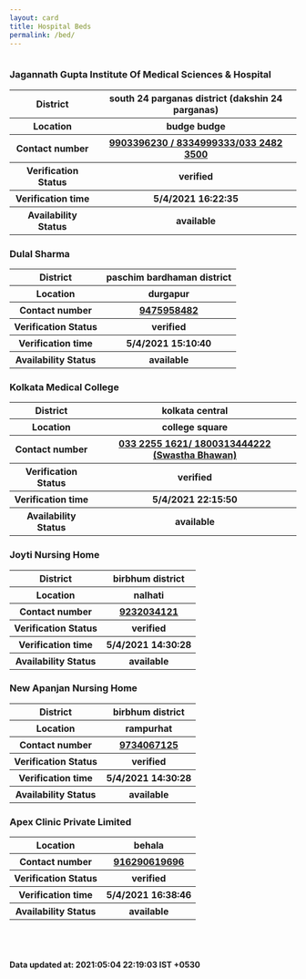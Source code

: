 ```yaml
---
layout: card
title: Hospital Beds
permalink: /bed/
---
```

<div class="row">
	<div class="column">
<div class="card">
<h3>Jagannath Gupta Institute Of Medical Sciences & Hospital</h3>

<div class="info"><table>
<tr><th>District</th><th>south 24 parganas district (dakshin 24 parganas)</th></tr>
<tr><th>Location</th><th>budge budge</th></tr>
<tr><th>Contact number </th><th><a href="tel:9903396230 / 8334999333/033 2482 3500">9903396230 / 8334999333/033 2482 3500</a></th></tr>
<tr><th>Verification  Status</th><th>verified</th></tr>
<tr><th>Verification time</th><th>5/4/2021 16:22:35</th></tr>
<tr><th>Availability Status</th><th>available</th></tr>
</table></div></div>
<div class="card">
<h3>Dulal Sharma</h3>

<div class="info"><table>
<tr><th>District</th><th>paschim bardhaman district</th></tr>
<tr><th>Location</th><th>durgapur</th></tr>
<tr><th>Contact number </th><th><a href="tel:9475958482">9475958482</a></th></tr>
<tr><th>Verification  Status</th><th>verified</th></tr>
<tr><th>Verification time</th><th>5/4/2021 15:10:40</th></tr>
<tr><th>Availability Status</th><th>available</th></tr>
</table></div></div>
<div class="card">
<h3>Kolkata Medical College</h3>

<div class="info"><table>
<tr><th>District</th><th>kolkata central</th></tr>
<tr><th>Location</th><th>college square</th></tr>
<tr><th>Contact number </th><th><a href="tel:033 2255 1621/ 1800313444222 (Swastha Bhawan)">033 2255 1621/ 1800313444222 (Swastha Bhawan)</a></th></tr>
<tr><th>Verification  Status</th><th>verified</th></tr>
<tr><th>Verification time</th><th>5/4/2021 22:15:50</th></tr>
<tr><th>Availability Status</th><th>available</th></tr>
</table></div></div>
<div class="card">
<h3>Joyti Nursing Home</h3>

<div class="info"><table>
<tr><th>District</th><th>birbhum district</th></tr>
<tr><th>Location</th><th>nalhati</th></tr>
<tr><th>Contact number </th><th><a href="tel:9232034121">9232034121</a></th></tr>
<tr><th>Verification  Status</th><th>verified</th></tr>
<tr><th>Verification time</th><th>5/4/2021 14:30:28</th></tr>
<tr><th>Availability Status</th><th>available</th></tr>
</table></div></div>
<div class="card">
<h3>New Apanjan Nursing Home</h3>

<div class="info"><table>
<tr><th>District</th><th>birbhum district</th></tr>
<tr><th>Location</th><th>rampurhat</th></tr>
<tr><th>Contact number </th><th><a href="tel:9734067125">9734067125</a></th></tr>
<tr><th>Verification  Status</th><th>verified</th></tr>
<tr><th>Verification time</th><th>5/4/2021 14:30:28</th></tr>
<tr><th>Availability Status</th><th>available</th></tr>
</table></div></div>
<div class="card">
<h3>Apex Clinic Private Limited</h3>

<div class="info"><table>
<tr><th>Location</th><th>behala</th></tr>
<tr><th>Contact number </th><th><a href="tel:916290619696">916290619696</a></th></tr>
<tr><th>Verification  Status</th><th>verified</th></tr>
<tr><th>Verification time</th><th>5/4/2021 16:38:46</th></tr>
<tr><th>Availability Status</th><th>available</th></tr>
</table></div></div>
</div>
</div> <br><br>
<h4> Data updated at: 2021:05:04 22:19:03 IST +0530 </h4>